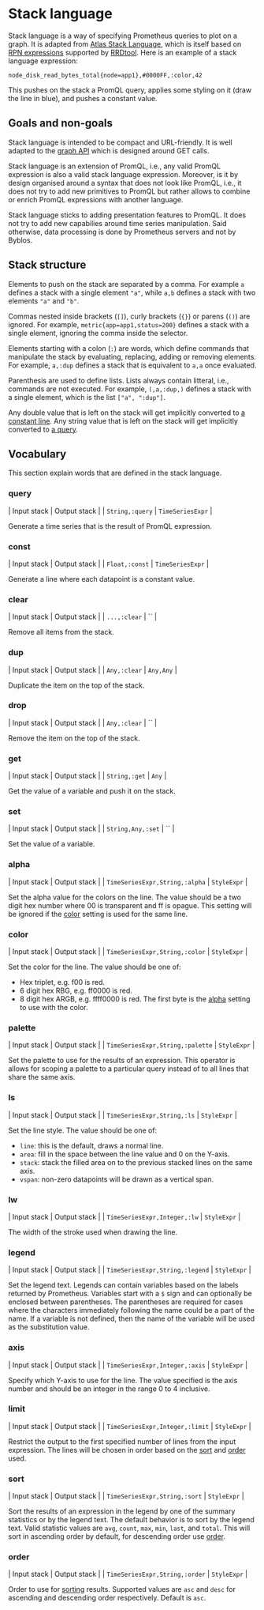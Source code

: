 # Stack language

Stack language is a way of specifying Prometheus queries to plot on a graph.
It is adapted from [Atlas Stack Language](https://netflix.github.io/atlas-docs/asl/tutorial/), which is itself based on [RPN expressions](https://oss.oetiker.ch/rrdtool/doc/rrdgraph_rpn.en.html) supported by [RRDtool](https://oss.oetiker.ch/rrdtool/).
Here is an example of a stack language expression:

```
node_disk_read_bytes_total{node=app1},#0000FF,:color,42
```

This pushes on the stack a PromQL query, applies some styling on it (draw the line in blue), and pushes a constant value.

## Goals and non-goals

Stack language is intended to be compact and URL-friendly.
It is well adapted to the [graph API](graph-api.md) which is designed around GET calls.

Stack language is an extension of PromQL, i.e., any valid PromQL expression is also a valid stack language expression.
Moreover, is it by design organised around a syntax that does not look like PromQL, i.e., it does not try to add new primitives to PromQL but rather allows to combine or enrich PromQL expressions with another language.

Stack language sticks to adding presentation features to PromQL.
It does not try to add new capabilies around time series manipulation.
Said otherwise, data processing is done by Prometheus servers and not by Byblos.

## Stack structure

Elements to push on the stack are separated by a comma.
For example `a` defines a stack with a single element `"a"`, while `a,b` defines a stack with two elements `"a"` and `"b"`.

Commas nested inside brackets (`[]`), curly brackets (`{}`) or parens (`()`) are ignored.
For example, `metric{app=app1,status=200}` defines a stack with a single element, ignoring the comma inside the selector.

Elements starting with a colon (`:`) are words, which define commands that manipulate the stack by evaluating, replacing, adding or removing elements.
For example, `a,:dup` defines a stack that is equivalent to `a,a` once evaluated.

Parenthesis are used to define lists.
Lists always contain litteral, i.e., commands are not executed.
For example, `(,a,:dup,)` defines a stack with a single element, which is the list `["a", ":dup"]`.

Any double value that is left on the stack will get implicitly converted to [a constant line](#const).
Any string value that is left on the stack will get implicitly converted to [a query](#query).

## Vocabulary

This section explain words that are defined in the stack language.

### query

| Input stack | Output stack |
| `String,:query` | `TimeSeriesExpr` |

Generate a time series that is the result of PromQL expression.

### const

| Input stack | Output stack |
| `Float,:const` | `TimeSeriesExpr` |

Generate a line where each datapoint is a constant value.

### clear

| Input stack | Output stack |
| `...,:clear` | `` |

Remove all items from the stack.

### dup

| Input stack | Output stack |
| `Any,:clear` | `Any,Any` |

Duplicate the item on the top of the stack.

### drop

| Input stack | Output stack |
| `Any,:clear` | `` |

Remove the item on the top of the stack.

### get

| Input stack | Output stack |
| `String,:get` | `Any` |

Get the value of a variable and push it on the stack.

### set

| Input stack | Output stack |
| `String,Any,:set` | `` |

Set the value of a variable.

### alpha

| Input stack | Output stack |
| `TimeSeriesExpr,String,:alpha` | `StyleExpr` |

Set the alpha value for the colors on the line.
The value should be a two digit hex number where 00 is transparent and ff is opague.
This setting will be ignored if the [color](#color) setting is used for the same line.

### color

| Input stack | Output stack |
| `TimeSeriesExpr,String,:color` | `StyleExpr` |

Set the color for the line.
The value should be one of:

* Hex triplet, e.g. f00 is red.
* 6 digit hex RBG, e.g. ff0000 is red.
* 8 digit hex ARGB, e.g. ffff0000 is red. The first byte is the [alpha](#alpha) setting to use with the color.

### palette

| Input stack | Output stack |
| `TimeSeriesExpr,String,:palette` | `StyleExpr` |

Set the palette to use for the results of an expression.
This operator is allows for scoping a palette to a particular query instead of to all lines that share the same axis.

### ls

| Input stack | Output stack |
| `TimeSeriesExpr,String,:ls` | `StyleExpr` |

Set the line style.
The value should be one of:

* `line`: this is the default, draws a normal line.
* `area`: fill in the space between the line value and 0 on the Y-axis.
* `stack`: stack the filled area on to the previous stacked lines on the same axis.
* `vspan`: non-zero datapoints will be drawn as a vertical span.

### lw

| Input stack | Output stack |
| `TimeSeriesExpr,Integer,:lw` | `StyleExpr` |

The width of the stroke used when drawing the line.

### legend

| Input stack | Output stack |
| `TimeSeriesExpr,String,:legend` | `StyleExpr` |

Set the legend text.
Legends can contain variables based on the labels returned by Prometheus.
Variables start with a `$` sign and can optionally be enclosed between parentheses.
The parentheses are required for cases where the characters immediately following the name could be a part of the name.
If a variable is not defined, then the name of the variable will be used as the substitution value.

### axis

| Input stack | Output stack |
| `TimeSeriesExpr,Integer,:axis` | `StyleExpr` |

Specify which Y-axis to use for the line. The value specified is the axis number and should be an integer in the range 0 to 4 inclusive.

### limit

| Input stack | Output stack |
| `TimeSeriesExpr,Integer,:limit` | `StyleExpr` |

Restrict the output to the first specified number of lines from the input expression.
The lines will be chosen in order based on the [sort](#sort) and [order](#order) used.

### sort

| Input stack | Output stack |
| `TimeSeriesExpr,String,:sort` | `StyleExpr` |

Sort the results of an expression in the legend by one of the summary statistics or by the legend text.
The default behavior is to sort by the legend text.
Valid statistic values are `avg`, `count`, `max`, `min`, `last`, and `total`.
This will sort in ascending order by default, for descending order use [order](#order).

### order

| Input stack | Output stack |
| `TimeSeriesExpr,String,:order` | `StyleExpr` |

Order to use for [sorting](#sort) results.
Supported values are `asc` and `desc` for ascending and descending order respectively.
Default is `asc`.

